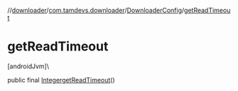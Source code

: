 //[downloader](../../../index.md)/[com.tamdevs.downloader](../index.md)/[DownloaderConfig](index.md)/[getReadTimeout](get-read-timeout.md)

# getReadTimeout

[androidJvm]\

public final [Integer](https://developer.android.com/reference/kotlin/java/lang/Integer.html)[getReadTimeout](get-read-timeout.md)()
